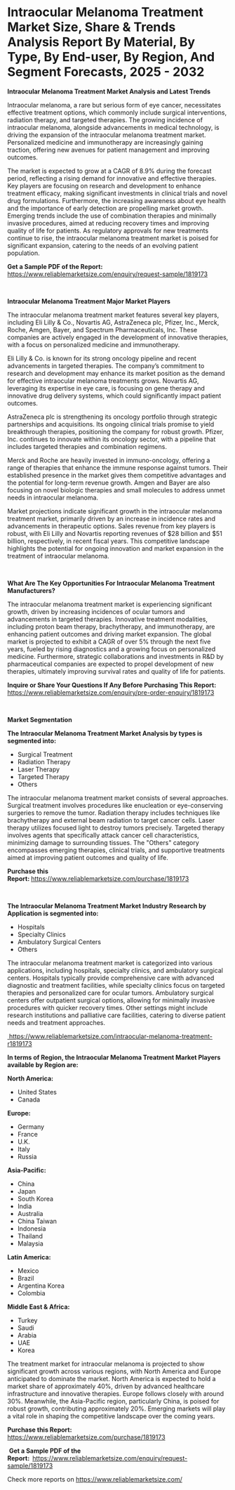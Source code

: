 <p><h1>Intraocular Melanoma Treatment Market Size, Share & Trends Analysis Report By Material, By Type, By End-user, By Region, And Segment Forecasts, 2025 - 2032</h1></p><p><strong>Intraocular Melanoma Treatment Market Analysis and Latest Trends</strong></p>
<p><p>Intraocular melanoma, a rare but serious form of eye cancer, necessitates effective treatment options, which commonly include surgical interventions, radiation therapy, and targeted therapies. The growing incidence of intraocular melanoma, alongside advancements in medical technology, is driving the expansion of the intraocular melanoma treatment market. Personalized medicine and immunotherapy are increasingly gaining traction, offering new avenues for patient management and improving outcomes.</p><p>The market is expected to grow at a CAGR of 8.9% during the forecast period, reflecting a rising demand for innovative and effective therapies. Key players are focusing on research and development to enhance treatment efficacy, making significant investments in clinical trials and novel drug formulations. Furthermore, the increasing awareness about eye health and the importance of early detection are propelling market growth. Emerging trends include the use of combination therapies and minimally invasive procedures, aimed at reducing recovery times and improving quality of life for patients. As regulatory approvals for new treatments continue to rise, the intraocular melanoma treatment market is poised for significant expansion, catering to the needs of an evolving patient population.</p></p>
<p><strong>Get a Sample PDF of the Report:&nbsp;</strong> <a href="https://www.reliablemarketsize.com/enquiry/request-sample/1819173?utm_campaign=2634&utm_medium=2&utm_source=Github&utm_content=ia&utm_term=03032025&utm_id=intraocular-melanoma-treatment">https://www.reliablemarketsize.com/enquiry/request-sample/1819173</a></p>
<p>&nbsp;</p>
<p><strong>Intraocular Melanoma Treatment Major Market Players</strong></p>
<p><p>The intraocular melanoma treatment market features several key players, including Eli Lilly & Co., Novartis AG, AstraZeneca plc, Pfizer, Inc., Merck, Roche, Amgen, Bayer, and Spectrum Pharmaceuticals, Inc. These companies are actively engaged in the development of innovative therapies, with a focus on personalized medicine and immunotherapy.</p><p>Eli Lilly & Co. is known for its strong oncology pipeline and recent advancements in targeted therapies. The company’s commitment to research and development may enhance its market position as the demand for effective intraocular melanoma treatments grows. Novartis AG, leveraging its expertise in eye care, is focusing on gene therapy and innovative drug delivery systems, which could significantly impact patient outcomes.</p><p>AstraZeneca plc is strengthening its oncology portfolio through strategic partnerships and acquisitions. Its ongoing clinical trials promise to yield breakthrough therapies, positioning the company for robust growth. Pfizer, Inc. continues to innovate within its oncology sector, with a pipeline that includes targeted therapies and combination regimens.</p><p>Merck and Roche are heavily invested in immuno-oncology, offering a range of therapies that enhance the immune response against tumors. Their established presence in the market gives them competitive advantages and the potential for long-term revenue growth. Amgen and Bayer are also focusing on novel biologic therapies and small molecules to address unmet needs in intraocular melanoma.</p><p>Market projections indicate significant growth in the intraocular melanoma treatment market, primarily driven by an increase in incidence rates and advancements in therapeutic options. Sales revenue from key players is robust, with Eli Lilly and Novartis reporting revenues of $28 billion and $51 billion, respectively, in recent fiscal years. This competitive landscape highlights the potential for ongoing innovation and market expansion in the treatment of intraocular melanoma.</p></p>
<p>&nbsp;</p>
<p><strong>What Are The Key Opportunities For Intraocular Melanoma Treatment Manufacturers?</strong></p>
<p><p>The intraocular melanoma treatment market is experiencing significant growth, driven by increasing incidences of ocular tumors and advancements in targeted therapies. Innovative treatment modalities, including proton beam therapy, brachytherapy, and immunotherapy, are enhancing patient outcomes and driving market expansion. The global market is projected to exhibit a CAGR of over 5% through the next five years, fueled by rising diagnostics and a growing focus on personalized medicine. Furthermore, strategic collaborations and investments in R&D by pharmaceutical companies are expected to propel development of new therapies, ultimately improving survival rates and quality of life for patients.</p></p>
<p><strong>Inquire or Share Your Questions If Any Before Purchasing This Report:</strong> <a href="https://www.reliablemarketsize.com/enquiry/pre-order-enquiry/1819173?utm_campaign=2634&utm_medium=2&utm_source=Github&utm_content=ia&utm_term=03032025&utm_id=intraocular-melanoma-treatment">https://www.reliablemarketsize.com/enquiry/pre-order-enquiry/1819173</a></p>
<p>&nbsp;</p>
<p><strong>Market Segmentation</strong></p>
<p><strong>The Intraocular Melanoma Treatment Market Analysis by types is segmented into:</strong></p>
<p><ul><li>Surgical Treatment</li><li>Radiation Therapy</li><li>Laser Therapy</li><li>Targeted Therapy</li><li>Others</li></ul></p>
<p><p>The intraocular melanoma treatment market consists of several approaches. Surgical treatment involves procedures like enucleation or eye-conserving surgeries to remove the tumor. Radiation therapy includes techniques like brachytherapy and external beam radiation to target cancer cells. Laser therapy utilizes focused light to destroy tumors precisely. Targeted therapy involves agents that specifically attack cancer cell characteristics, minimizing damage to surrounding tissues. The "Others" category encompasses emerging therapies, clinical trials, and supportive treatments aimed at improving patient outcomes and quality of life.</p></p>
<p><strong>Purchase this Report:&nbsp;</strong><a href="https://www.reliablemarketsize.com/purchase/1819173?utm_campaign=2634&utm_medium=2&utm_source=Github&utm_content=ia&utm_term=03032025&utm_id=intraocular-melanoma-treatment">https://www.reliablemarketsize.com/purchase/1819173</a></p>
<p>&nbsp;</p>
<p><strong>The Intraocular Melanoma Treatment Market Industry Research by Application is segmented into:</strong></p>
<p><ul><li>Hospitals</li><li>Specialty Clinics</li><li>Ambulatory Surgical Centers</li><li>Others</li></ul></p>
<p><p>The intraocular melanoma treatment market is categorized into various applications, including hospitals, specialty clinics, and ambulatory surgical centers. Hospitals typically provide comprehensive care with advanced diagnostic and treatment facilities, while specialty clinics focus on targeted therapies and personalized care for ocular tumors. Ambulatory surgical centers offer outpatient surgical options, allowing for minimally invasive procedures with quicker recovery times. Other settings might include research institutions and palliative care facilities, catering to diverse patient needs and treatment approaches.</p></p>
<p><a href="https://www.reliablemarketsize.com/intraocular-melanoma-treatment-r1819173?utm_campaign=2634&utm_medium=2&utm_source=Github&utm_content=ia&utm_term=03032025&utm_id=intraocular-melanoma-treatment">&nbsp;https://www.reliablemarketsize.com/intraocular-melanoma-treatment-r1819173</a></p>
<p><strong>In terms of Region, the Intraocular Melanoma Treatment Market Players available by Region are:</strong></p>
<p>
    <p> <strong> North America: </strong>
        <ul>
            <li>United States</li>
            <li>Canada</li>
        </ul>
        </p> 
    <p> <strong> Europe: </strong>
        <ul>
            <li>Germany</li>
            <li>France</li>
            <li>U.K.</li>
            <li>Italy</li>
            <li>Russia</li>
        </ul>
        </p> 
    <p> <strong> Asia-Pacific: </strong>
        <ul>
            <li>China</li>
            <li>Japan</li>
            <li>South Korea</li>
            <li>India</li>
            <li>Australia</li>
            <li>China Taiwan</li>
            <li>Indonesia</li>
            <li>Thailand</li>
            <li>Malaysia</li>
        </ul>
        </p> 
    <p> <strong> Latin America: </strong>
        <ul>
            <li>Mexico</li>
            <li>Brazil</li>
            <li>Argentina Korea</li>
            <li>Colombia</li>
        </ul>
        </p> 
    <p> <strong> Middle East & Africa: </strong>
        <ul>
            <li>Turkey</li>
            <li>Saudi</li>
            <li>Arabia</li>
            <li>UAE</li>
            <li>Korea</li>
        </ul>
    </p>
    </p>
<p><p>The treatment market for intraocular melanoma is projected to show significant growth across various regions, with North America and Europe anticipated to dominate the market. North America is expected to hold a market share of approximately 40%, driven by advanced healthcare infrastructure and innovative therapies. Europe follows closely with around 30%. Meanwhile, the Asia-Pacific region, particularly China, is poised for robust growth, contributing approximately 20%. Emerging markets will play a vital role in shaping the competitive landscape over the coming years.</p></p>
<p><strong>Purchase this Report: </strong><a href="https://www.reliablemarketsize.com/purchase/1819173?utm_campaign=2634&utm_medium=2&utm_source=Github&utm_content=ia&utm_term=03032025&utm_id=intraocular-melanoma-treatment">https://www.reliablemarketsize.com/purchase/1819173</a></p>
<p>&nbsp;<strong>Get a Sample PDF of the Report:&nbsp;&nbsp;</strong><a href="https://www.reliablemarketsize.com/enquiry/request-sample/1819173?utm_campaign=2634&utm_medium=2&utm_source=Github&utm_content=ia&utm_term=03032025&utm_id=intraocular-melanoma-treatment">https://www.reliablemarketsize.com/enquiry/request-sample/1819173</a></p>
<p><strong></strong></p>
<p>Check more reports on <a href="https://www.reliablemarketsize.com/?utm_campaign=2634&utm_medium=2&utm_source=Github&utm_content=ia&utm_term=03032025&utm_id=intraocular-melanoma-treatment">https://www.reliablemarketsize.com/</a></p>